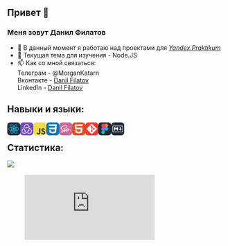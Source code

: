 ## Привет 👋
### Меня зовут **Данил Филатов**


- 🔭 В данный момент я работаю над проектами для [*Yandex.Praktikum*](http://practicum.yandex.ru)
- 🌱 Текущая тема для изучения - Node.JS
- 📫 Как со мной связаться:   
Телеграм - @MorganKatarn  
Вконтакте - [Danil Filatov](https://vk.com/morgankatarn)  
LinkedIn - [Danil Filatov](https://www.linkedin.com/in/данил-филатов-b648b4240/)

## Навыки и языки:
<img align="left" alt="React" width="30px" src="https://github.com/tandpfun/skill-icons/blob/main/icons/React-Dark.svg" />

<img align="left" alt="Redux" width="30px" src="https://github.com/tandpfun/skill-icons/blob/main/icons/Redux.svg" />

<img align="left" alt="JavaScript" width="30px" src="https://github.com/tandpfun/skill-icons/blob/main/icons/JavaScript.svg" />

<img align="left" alt="CSS" width="30px" src="https://github.com/tandpfun/skill-icons/blob/main/icons/CSS.svg" />

<img align="left" alt="SASS" width="30px" src="https://github.com/tandpfun/skill-icons/blob/main/icons/Sass.svg" /> 

<img align="left" alt="HTML" width="30px" src="https://github.com/tandpfun/skill-icons/blob/main/icons/HTML.svg" />

<img align="left" alt="Git" width="30px" src="https://github.com/tandpfun/skill-icons/blob/main/icons/Git.svg" />

<img align="left" alt="Figma" width="30px" src="https://github.com/tandpfun/skill-icons/blob/main/icons/Figma-Dark.svg" />

<img align="left" alt="Md" width="30px" src="https://github.com/tandpfun/skill-icons/blob/main/icons/Markdown-Dark.svg" />

<!-- <img align="left" alt="TypeScript" width="30px" src="https://github.com/tandpfun/skill-icons/blob/main/icons/TypeScript.svg" /> -->

<!-- <img align="left" alt="NodeJS" width="30px" src="https://github.com/tandpfun/skill-icons/blob/main/icons/NodeJS-Dark.svg" /> -->

<!-- <img align="left" alt="NextJS" width="30px" src="https://github.com/tandpfun/skill-icons/blob/main/icons/NextJS-Dark.svg" /> -->

<!-- <img align="left" alt="MongoDB" width="30px" src="https://github.com/tandpfun/skill-icons/blob/main/icons/MongoDB.svg" /> -->

<br />

## Статистика:

<a href="https://wakatime.com"><img src="https://wakatime.com/share/@cf575faa-2a35-4410-b6cb-4170a1f7c692/ed1066f1-7f74-41ec-bfb8-caaff334ea1f.png" /></a>
<figure><embed src="https://wakatime.com/share/@cf575faa-2a35-4410-b6cb-4170a1f7c692/2781da0c-0106-44f3-9a04-cbc1b9b4c30c.svg"></embed></figure>
